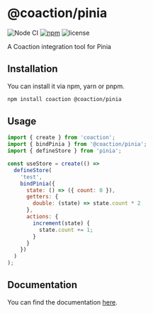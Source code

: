 # @coaction/pinia

![Node CI](https://github.com/unadlib/coaction/workflows/Node%20CI/badge.svg)
[![npm](https://img.shields.io/npm/v/@coaction/pinia.svg)](https://www.npmjs.com/package/@coaction/pinia)
![license](https://img.shields.io/npm/l/@coaction/pinia)

A Coaction integration tool for Pinia

## Installation

You can install it via npm, yarn or pnpm.

```sh
npm install coaction @coaction/pinia
```

## Usage

```js
import { create } from 'coaction';
import { bindPinia } from '@coaction/pinia';
import { defineStore } from 'pinia';

const useStore = create(() =>
  defineStore(
    'test',
    bindPinia({
      state: () => ({ count: 0 }),
      getters: {
        double: (state) => state.count * 2
      },
      actions: {
        increment(state) {
          state.count += 1;
        }
      }
    })
  )
);
```

## Documentation

You can find the documentation [here](https://github.com/unadlib/coaction).
